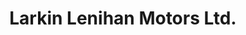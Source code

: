 ---
title: "Larkin Lenihan Motors Ltd."
url: /dublin/larkin-lenihan-motors-ltd/
shop: Autowerkstatt
---